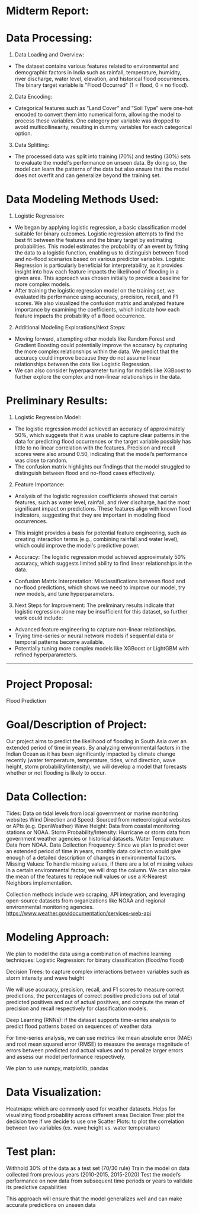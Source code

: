 # Midterm Report:
# Data Processing:

1. Data Loading and Overview: 
- The dataset contains various features related to environmental and demographic factors in India such as rainfall, temperature, humidity, river discharge, water level, elevation, and historical flood occurrences. The binary target variable is "Flood Occurred" (1 = flood, 0 = no flood).

2. Data Encoding: 
- Categorical features such as “Land Cover” and “Soil Type” were one-hot encoded to convert them into numerical form, allowing the model to process these variables. One category per variable was dropped to avoid multicollinearity, resulting in dummy variables for each categorical option.

3. Data Splitting:
- The processed data was split into training (70%) and testing (30%) sets to evaluate the model's performance on unseen data. By doing so, the model can learn the patterns of the data but also ensure that the model does not overfit and can generalize beyond the training set. 

# Data Modeling Methods Used:

1. Logistic Regression:
- We began by applying logistic regression, a basic classification model suitable for binary outcomes. Logistic regression attempts to find the best fit between the features and the binary target by estimating probabilities. This model estimates the probability of an event by fitting the data to a logistic function, enabling us to distinguish between flood and no-flood scenarios based on various predictor variables. Logistic Regression is particularly beneficial for interpretability, as it provides insight into how each feature impacts the likelihood of flooding in a given area. This approach was chosen initially to provide a baseline for more complex models. 
- After training the logistic regression model on the training set, we evaluated its performance using accuracy, precision, recall, and F1 scores. We also visualized the confusion matrix and analyzed feature importance by examining the coefficients, which indicate how each feature impacts the probability of a flood occurrence.

2. Additional Modeling Explorations/Next Steps:
- Moving forward, attempting other models like Random Forest and Gradient Boosting could potentially improve the accuracy by capturing the more complex relationships within the data. We predict that the accuracy could improve because they do not assume linear relationships between the data like Logistic Regression. 
- We can also consider hyperparameter tuning for models like XGBoost to further explore the complex and non-linear relationships in the data. 


# Preliminary Results:

1. Logistic Regression Model:
- The logistic regression model achieved an accuracy of approximately 50%, which suggests that it was unable to capture clear patterns in the data for predicting flood occurrences or the target variable possibly has little to no linear correlation with the features. Precision and recall scores were also around 0.50, indicating that the model’s performance was close to random.
- The confusion matrix highlights our findings that the model struggled to distinguish between flood and no-flood cases effectively.

2. Feature Importance:
- Analysis of the logistic regression coefficients showed that certain features, such as water level, rainfall, and river discharge, had the most significant impact on predictions. These features align with known flood indicators, suggesting that they are important in modeling flood occurrences.
- This insight provides a basis for potential feature engineering, such as creating interaction terms (e.g., combining rainfall and water level), which could improve the model's predictive power.

- Accuracy: The logistic regression model achieved approximately 50% accuracy, which suggests limited ability to find linear relationships in the data.
- Confusion Matrix Interpretation: Misclassifications between flood and no-flood predictions, which shows we need to improve our model, try new models, and tune hyperparameters.
  
3. Next Steps for Improvement:
The preliminary results indicate that logistic regression alone may be insufficient for this dataset, so further work could include:
- Advanced feature engineering to capture non-linear relationships.
- Trying time-series or neural network models if sequential data or temporal patterns become available.
- Potentially tuning more complex models like XGBoost or LightGBM with refined hyperparameters.

______________________________________________________________________________________________________
# Project Proposal:
Flood Prediction

# Goal/Description of Project: 
Our project aims to predict the likelihood of flooding in South Asia over an extended period of time in years. By analyzing environmental factors in the Indian Ocean as it has been significantly impacted by climate change recently (water temperature, temperature, tides, wind direction, wave height, storm probability/intensity), we will develop a model that forecasts whether or not flooding is likely to occur. 

# Data Collection: 
Tides: Data on tidal levels from local government or marine monitoring websites
Wind Direction and Speed: Sourced from meteorological websites or APIs (e.g. OpenWeather)
Wave Height: Data from coastal monitoring stations or NOAA.
Storm Probability/Intensity: Hurricane or storm data from government weather agencies or historical datasets.
Water Temperature: Data from NOAA.
Data Collection Frequency: Since we plan to predict over an extended period of time in years, monthly data collection would give enough of a detailed description of changes in environmental factors.
Missing Values: To handle missing values, if there are a lot of missing values in a certain environmental factor, we will drop the column. We can also take the mean of the features to replace null values or use a K-Nearest Neighbors implementation. 

Collection methods include web scraping, API integration, and leveraging open-source datasets from organizations like NOAA and regional environmental monitoring agencies.
https://www.weather.gov/documentation/services-web-api 

# Modeling Approach:
We plan to model the data using a combination of machine learning techniques:
Logistic Regression: for binary classification (flood/no flood)

Decision Trees: to capture complex interactions between variables such as storm intensity and wave height

We will use accuracy, precision, recall, and F1 scores to measure correct predictions, the percentages of correct positive predictions out of total predicted positives and out of actual positives, and compute the mean of precision and recall respectively for classification models.

Deep Learning (RNNs): if the dataset supports time-series analysis to predict flood patterns based on sequences of weather data

For time-series analysis, we can use metrics like mean absolute error (MAE) and root mean squared error (RMSE) to measure the average magnitude of errors between predicted and actual values and to penalize larger errors and assess our model performance respectively. 

We plan to use numpy, matplotlib, pandas 

# Data Visualization: 
Heatmaps: which are commonly used for weather datasets. Helps for visualizing flood probability across different areas 
Decision Tree: plot the decision tree if we decide to use one
Scatter Plots: to plot the correlation between two variables (ex. wave height vs. water temperature)

# Test plan:
Withhold 30% of the data as a test set (70/30 rule)
Train the model on data collected from previous years (2010-2015, 2015-2020)
Test the model’s performance on new data from subsequent time periods or years to validate its predictive capabilities 

This approach will ensure that the model generalizes well and can make accurate predictions on unseen data
